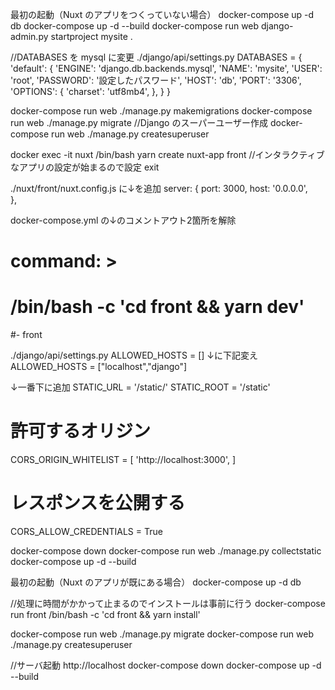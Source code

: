 最初の起動（Nuxt のアプリをつくっていない場合）
docker-compose up -d db
docker-compose up -d --build
docker-compose run web django-admin.py startproject mysite .

//DATABASES を mysql に変更
./django/api/settings.py
DATABASES = {
    'default': {
        'ENGINE': 'django.db.backends.mysql',
        'NAME': 'mysite',
        'USER': 'root',
        'PASSWORD': '設定したパスワード',
        'HOST': 'db',
        'PORT': '3306',
        'OPTIONS': {
            'charset': 'utf8mb4',
        },
    }
}

docker-compose run web ./manage.py makemigrations
docker-compose run web ./manage.py migrate
//Django のスーパーユーザー作成
docker-compose run web ./manage.py createsuperuser

docker exec -it nuxt /bin/bash
yarn create nuxt-app front
//インタラクティブなアプリの設定が始まるので設定
exit

./nuxt/front/nuxt.config.js
に↓を追加
  server: {
    port: 3000,
    host: '0.0.0.0',  
  },

docker-compose.yml
の↓のコメントアウト2箇所を解除
# command: >
#   /bin/bash -c 'cd front && yarn dev'

#- front

./django/api/settings.py
ALLOWED_HOSTS = []
↓に下記変え
ALLOWED_HOSTS = ["localhost","django"]

↓一番下に追加
STATIC_URL = '/static/'
STATIC_ROOT = '/static'

# 許可するオリジン
CORS_ORIGIN_WHITELIST = [
    'http://localhost:3000',
]
# レスポンスを公開する
CORS_ALLOW_CREDENTIALS = True

docker-compose down
docker-compose run web ./manage.py collectstatic
docker-compose up -d --build


最初の起動（Nuxt のアプリが既にある場合）
docker-compose up -d db

//処理に時間がかかって止まるのでインストールは事前に行う
docker-compose run front /bin/bash -c 'cd front && yarn install'

docker-compose run web ./manage.py migrate
docker-compose run web ./manage.py createsuperuser

//サーバ起動 http://localhost
docker-compose down
docker-compose up -d --build